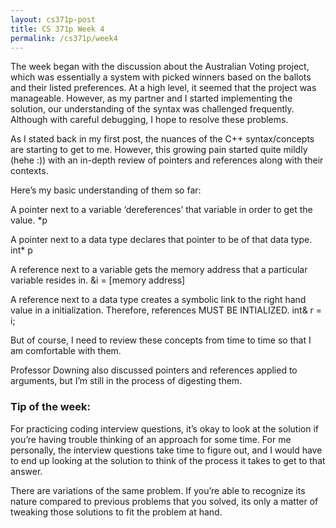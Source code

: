 ```yaml
---
layout: cs371p-post
title: CS 371p Week 4
permalink: /cs371p/week4
---
```


The week began with the discussion about the Australian Voting project, which was essentially a system with picked winners based on the ballots and their listed preferences. At a high level, it seemed that the project was manageable. However, as my partner and I started implementing the solution, our understanding of the syntax was challenged frequently. Although with careful debugging, I hope to resolve these problems.

As I stated back in my first post, the nuances of the C++ syntax/concepts are starting to get to me. However, this growing pain started quite mildly (hehe :)) with an in-depth review of pointers and references along with their contexts.

Here’s my basic understanding of them so far:

A pointer next to a variable ‘dereferences’ that variable in order to get the value.
*p

A pointer next to a data type declares that pointer to be of that data type.
int* p

A reference next to a variable gets the memory address that a particular variable resides in.
&i = [memory address]

A reference next to a data type creates a symbolic link to the right hand value in a initialization. Therefore, references MUST BE INTIALIZED.
int& r = i;


But of course, I need to review these concepts from time to time so that I am comfortable with them.

Professor Downing also discussed pointers and references applied to arguments, but I’m still in the process of digesting them.

### Tip of the week:
For practicing coding interview questions, it’s okay to look at the solution if you’re having trouble thinking of an approach for some time. For me personally, the interview questions take time to figure out, and I would have to end up looking at the solution to think of the process it takes to get to that answer.

There are variations of the same problem. If you’re able to recognize its nature compared to previous problems that you solved, its only a matter of tweaking those solutions to fit the problem at hand.
